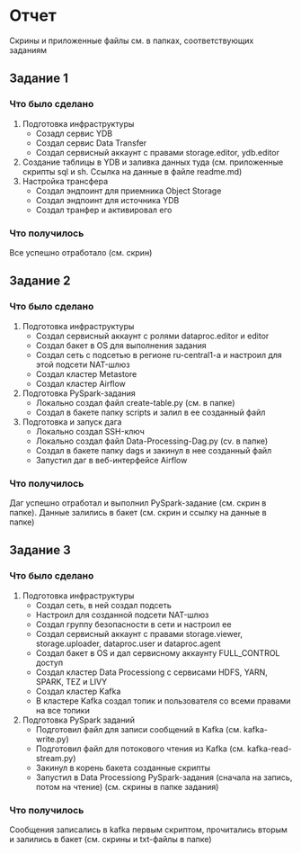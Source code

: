 # Отчет
Скрины и приложенные файлы см. в папках, соответствующих заданиям

## Задание 1

### Что было сделано
1. Подготовка инфраструктуры
   - Созадл сервис YDB
   - Создал сервис Data Transfer
   - Создал сервисный аккаунт с правами storage.editor, ydb.editor
2. Создание таблицы в YDB и заливка данных туда (см. приложенные скрипты sql и sh. Ссылка на данные в файле readme.md)
3. Настройка трансфера
   - Создал эндпоинт для приемника Object Storage
   - Создал эндпоинт для источника YDB
   - Создал транфер и активировал его
     
### Что получилось
Все успешно отработало (см. скрин)

## Задание 2

### Что было сделано
1. Подготовка инфраструктуры
   - Создал сервисный аккаунт с ролями dataproc.editor и editor
   - Создал бакет в OS для выполнения задания
   - Создал сеть с подсетью в регионе ru-central1-a и настроил для этой подсети NAT-шлюз
   - Создал кластер Metastore
   - Создал кластер Airflow
2. Подготовка PySpark-задания
   - Локально создал файл create-table.py (см. в папке)
   - Создал в бакете папку scripts и залил в ее созданный файл
3. Подготовка и запуск дага
   - Локально создал SSH-ключ
   - Локально создал файл Data-Processing-Dag.py (cv. в папке)
   - Создал в бакете папку dags и закинул в нее созданный файл
   - Запустил даг в веб-интерфейсе Airflow

### Что получилось
Даг успешно отработал и выполнил PySpark-задание (см. скрин в папке). Данные залились в бакет (см. скрин и ссылку на данные в папке)

## Задание 3

### Что было сделано
1. Подготовка инфраструктуры
   - Создал сеть, в ней создал подсеть
   - Настроил для созданной подсети NAT-шлюз
   - Создал группу безопасности в сети и настроил ее
   - Создал сервисный аккаунт с правами storage.viewer, storage.uploader, dataproc.user и dataproc.agent
   - Создал бакет в OS и дал сервисному аккаунту FULL_CONTROL доступ
   - Создал кластер Data Processiong c сервисами HDFS, YARN, SPARK, TEZ и LIVY
   - Создал кластер Kafka
   - В кластере Kafka создал топик и пользователя со всеми правами на все топики
2. Подготовка PySpark заданий
   - Подготовил файл для записи сообщений в Kafka (см. kafka-write.py)
   - Подготовил файл для потокового чтения из Kafka (см. kafka-read-stream.py)
   - Закинул в корень бакета созданные скрипты
   - Запустил в Data Processiong PySpark-задания (сначала на запись, потом на чтение) (см. скрины в папке задания)

### Что получилось
Сообщения записались в kafka первым скриптом, прочитались вторым и залились в бакет (см. скрины и txt-файлы в папке)
